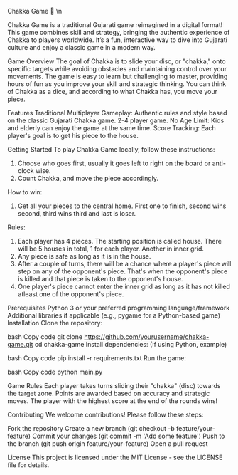 Chakka Game 🎯 \n

Chakka Game is a traditional Gujarati game reimagined in a digital format! This game combines skill and strategy, bringing the authentic experience of Chakka to players worldwide. It’s a fun, interactive way to dive into Gujarati culture and enjoy a classic game in a modern way.

Game Overview
The goal of Chakka is to slide your disc, or "chakka," onto specific targets while avoiding obstacles and maintaining control over your movements. The game is easy to learn but challenging to master, providing hours of fun as you improve your skill and strategic thinking. You can think of Chakka as a dice, and according to what Chakka has, you move your piece.

Features
Traditional Multiplayer Gameplay: Authentic rules and style based on the classic Gujarati Chakka game. 2-4 player game.
No Age Limit: Kids and elderly can enjoy the game at the same time.
Score Tracking: Each player's goal is to get his piece to the house.

Getting Started
To play Chakka Game locally, follow these instructions:
1. Choose who goes first, usually it goes left to right on the board or anti-clock wise.
2. Count Chakka, and move the piece accordingly.

How to win:
1. Get all your pieces to the central home. First one to finish, second wins second, third wins third and last is loser.

Rules:
1. Each player has 4 pieces. The starting position is called house. There will be 5 houses in total, 1 for each player. Another in inner grid.
2. Any piece is safe as long as it is in the house.
4. After a couple of turns, there will be a chance where a player's piece will step on any of the opponent's piece. That's when the opponent's piece is killed and that piece is taken to the opponent's house.
3. One player's piece cannot enter the inner grid as long as it has not killed atleast one of the opponent's piece.


Prerequisites
Python 3 or your preferred programming language/framework
Additional libraries if applicable (e.g., pygame for a Python-based game)
Installation
Clone the repository:

bash
Copy code
git clone https://github.com/yourusername/chakka-game.git
cd chakka-game
Install dependencies: (If using Python, example)

bash
Copy code
pip install -r requirements.txt
Run the game:

bash
Copy code
python main.py

Game Rules
Each player takes turns sliding their "chakka" (disc) towards the target zone.
Points are awarded based on accuracy and strategic moves.
The player with the highest score at the end of the rounds wins!

Contributing
We welcome contributions! Please follow these steps:

Fork the repository
Create a new branch (git checkout -b feature/your-feature)
Commit your changes (git commit -m 'Add some feature')
Push to the branch (git push origin feature/your-feature)
Open a pull request

License
This project is licensed under the MIT License - see the LICENSE file for details.
